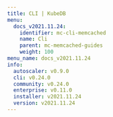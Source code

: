 ```yaml
---
title: CLI | KubeDB
menu:
  docs_v2021.11.24:
    identifier: mc-cli-memcached
    name: Cli
    parent: mc-memcached-guides
    weight: 100
menu_name: docs_v2021.11.24
info:
  autoscaler: v0.9.0
  cli: v0.24.0
  community: v0.24.0
  enterprise: v0.11.0
  installer: v2021.11.24
  version: v2021.11.24
---
```


